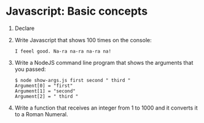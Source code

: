 # Javascript: Basic concepts

1. Declare 

1. Write Javascript that shows 100 times on the console:

   ```
   I feeel good. Na-ra na-ra na-ra na!
   ```

2. Write a NodeJS command line program that shows the arguments that you passed:

   ```
   $ node show-args.js first second " third "
   Argument[0] = "first"
   Argument[1] = "second"
   Argument[2] = " third "
   ```

3. Write a function that receives an integer from 1 to 1000 and it converts it
   to a Roman Numeral.

